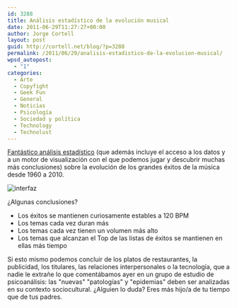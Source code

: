 ```yaml
---
id: 3288
title: Análisis estadístico de la evolución musical
date: 2011-06-29T11:27:27+00:00
author: Jorge Cortell
layout: post
guid: http://cortell.net/blog/?p=3288
permalink: /2011/06/29/analisis-estadistico-de-la-evolucion-musical/
wpsd_autopost:
  - "1"
categories:
  - Arte
  - Copyfight
  - Geek Fun
  - General
  - Noticias
  - Psicología
  - Sociedad y polí­tica
  - Technology
  - Technolust
---
```

[Fantástico análisis estadístico](https://sites.google.com/site/visualizingahit/results) (que además incluye el acceso a los datos y a un motor de visualización con el que podemos jugar y descubrir muchas más conclusiones) sobre la evolución de los grandes éxitos de la música desde 1960 a 2010.

<img class="aligncenter" src="https://sites.google.com/site/visualizingahit/_/rsrc/1292439016510/results/discovery.png?height=246&width=400" alt="interfaz" />

¿Algunas conclusiones?

  * Los éxitos se mantienen curiosamente estables a 120 BPM
  * Los temas cada vez duran más
  * Los temas cada vez tienen un volumen más alto
  * Los temas que alcanzan el Top de las listas de éxitos se mantienen en ellas más tiempo

Si esto mismo podemos concluir de los platos de restaurantes, la publicidad, los titulares, las relaciones interpersonales o la tecnología, que a nadie le extrañe lo que comentábamos ayer en un grupo de estudio de psicoanálisis: las "nuevas" "patologías" y "epidemias" deben ser analizadas en su contexto sociocultural. ¿Alguien lo duda? Eres más hijo/a de tu tiempo que de tus padres.